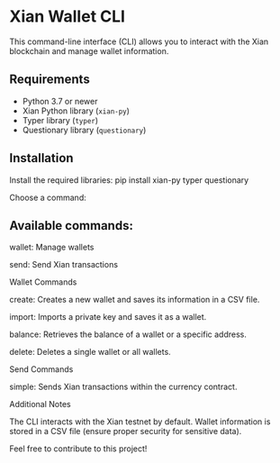 # Xian Wallet CLI

This command-line interface (CLI) allows you to interact with the Xian blockchain and manage wallet information.

## Requirements

- Python 3.7 or newer
- Xian Python library (`xian-py`)
- Typer library (`typer`)
- Questionary library (`questionary`)

## Installation

Install the required libraries:
pip install xian-py typer questionary

Choose a command:

## Available commands:

wallet: Manage wallets

send: Send Xian transactions

Wallet Commands

create: Creates a new wallet and saves its information in a CSV file.

import: Imports a private key and saves it as a wallet.

balance: Retrieves the balance of a wallet or a specific address.

delete: Deletes a single wallet or all wallets.


Send Commands

simple: Sends Xian transactions within the currency contract.


Additional Notes

The CLI interacts with the Xian testnet by default.
Wallet information is stored in a CSV file (ensure proper security for sensitive data).


Feel free to contribute to this project!
